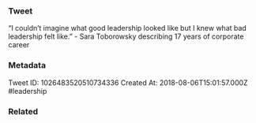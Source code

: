 ### Tweet
“I couldn’t imagine what good leadership looked like but I knew what bad leadership felt like.”               - Sara Toborowsky describing 17 years of corporate career

### Metadata
Tweet ID: 1026483520510734336
Created At: 2018-08-06T15:01:57.000Z
#leadership

### Related

